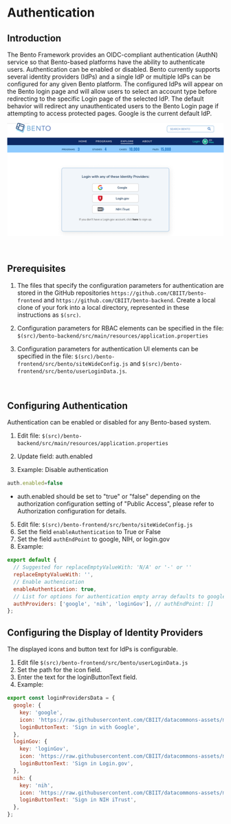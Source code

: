 # Authentication

## Introduction
The Bento Framework provides an OIDC-compliant authentication (AuthN) service so that Bento-based platforms have the ability to authenticate users. Authentication can be enabled or disabled. Bento currently supports several identity providers (IdPs) and a single IdP or multiple IdPs can be configured for any given Bento platform. The configured IdPs will appear on the Bento login page and will allow users to select an account type before redirecting to the specific Login page of the selected IdP. The default behavior will redirect any unauthenticated users to the Bento Login page if attempting to access protected pages. Google is the current default IdP.

![Bento Login Page](../assets/login_page.png)

<p>&nbsp;</p>

## Prerequisites
1. The files that specify the configuration parameters for authentication are stored in the GitHub repositories `https://github.com/CBIIT/bento-frontend` and `https://github.com/CBIIT/bento-backend`. Create a local clone of your fork into a local directory, represented in these instructions as `$(src)`.

2. Configuration parameters for RBAC elements can be specified in the file: `$(src)/bento-backend/src/main/resources/application.properties`

3. Configuration parameters for authentication UI elements can be specified in the file: `$(src)/bento-frontend/src/bento/siteWideConfig.js` and `$(src)/bento-frontend/src/bento/userLoginData.js`.

<p>&nbsp;</p>

## Configuring Authentication 
Authentication can be enabled or disabled for any Bento-based system.

1. Edit file: `$(src)/bento-backend/src/main/resources/application.properties`
2. Update field: auth.enabled

3. Example: Disable authentication
```javascript
auth.enabled=false
```
  * auth.enabled should be set to "true" or "false" depending on the authorization configuration setting of "Public Access", please refer to Authorization configuration for details.

5. Edit file: `$(src)/bento-frontend/src/bento/siteWideConfig.js`
6. Set the field `enableAuthentication` to True or False
7. Set the field `authEndPoint` to google, NIH, or login.gov
8. Example: 
```javascript
export default {
  // Suggested for replaceEmptyValueWith: 'N/A' or '-' or ''
  replaceEmptyValueWith: '',
  // Enable authenication
  enableAuthentication: true,
  // List for options for authentication empty array defaults to google
  authProviders: ['google', 'nih', 'loginGov'], // authEndPoint: []
};
```

## Configuring the Display of Identity Providers
The displayed icons and button text for IdPs is configurable.
1. Edit file `$(src)/bento-frontend/src/bento/userLoginData.js`
2. Set the path for the icon field.
3. Enter the text for the loginButtonText field.
4. Example:
```javascript
export const loginProvidersData = {
  google: {
    key: 'google',
    icon: 'https://raw.githubusercontent.com/CBIIT/datacommons-assets/main/bento/images/icons/png/google.png',
    loginButtonText: 'Sign in with Google',
  },
  loginGov: {
    key: 'loginGov',
    icon: 'https://raw.githubusercontent.com/CBIIT/datacommons-assets/main/bento/images/icons/png/login.gov.png',
    loginButtonText: 'Sign in Login.gov',
  },
  nih: {
    key: 'nih',
    icon: 'https://raw.githubusercontent.com/CBIIT/datacommons-assets/main/bento/images/icons/png/nih_itrust.png',
    loginButtonText: 'Sign in NIH iTrust',
  },
};
``` 




